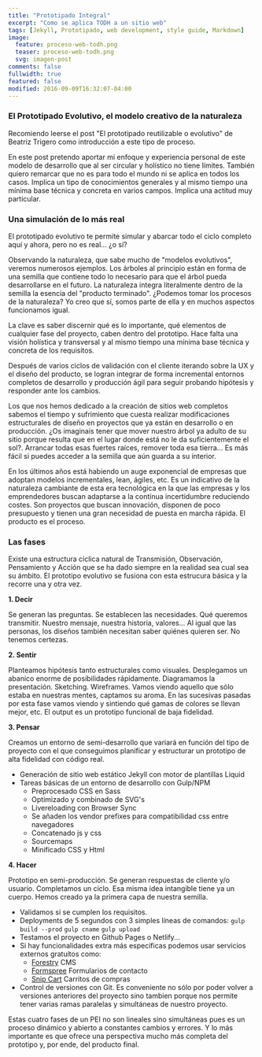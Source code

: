 ```yaml
---
title: "Prototipado Integral"
excerpt: "Como se aplica TODH a un sitio web"
tags: [Jekyll, Prototipado, web development, style guide, Markdown]
image:
  feature: proceso-web-todh.png
  teaser: proceso-web-todh.png
  svg: imagen-post
comments: false
fullwidth: true
featured: false
modified: 2016-09-09T16:32:07-04:00
---
```


### El Prototipado Evolutivo, el modelo creativo de la naturaleza

Recomiendo leerse el post "El prototipado reutilizable o evolutivo" de Beatriz Trigero como introducción a este tipo de proceso.

En este post pretendo aportar mi enfoque y experiencia personal de este modelo de desarrollo que al ser circular y holístico no tiene límites. También quiero remarcar que no es para todo el mundo ni se aplica en todos los casos. Implica un tipo de conocimientos generales y al mismo tiempo una mínima base técnica y concreta en varios campos. Implica una actitud muy particular.



### Una simulación de lo más real

El prototipado evolutivo te permite simular y abarcar todo el ciclo completo aquí y ahora, pero no es real... ¿o sí?

Observando la naturaleza, que sabe mucho de "modelos evolutivos", veremos numerosos ejemplos. Los árboles al principio están en forma de una semilla que contiene todo lo necesario para que el árbol pueda desarrollarse en el futuro. La naturaleza integra literalmente dentro de la semilla la esencia del "producto terminado". ¿Podemos tomar los procesos de la naturaleza? Yo creo que sí, somos parte de ella y en muchos aspectos funcionamos igual.

La clave es saber discernir qué es lo importante, qué elementos de cualquier fase del proyecto, caben dentro del prototipo. Hace falta una visión holística y transversal y al mismo tiempo una mínima base técnica y concreta de los requisitos.

Después de varios ciclos de validación con el cliente iterando sobre la UX y el diseño del producto, se logran integrar de forma incremental entornos completos de desarrollo y producción ágil para seguir probando hipótesis y responder ante los cambios.

Los que nos hemos dedicado a la creación de sitios web completos sabemos el tiempo y sufrimiento que cuesta realizar modificaciones estructurales de diseño en proyectos que ya están en desarrollo o en producción. ¿Os imaginais tener que mover nuestro árbol ya adulto de su sitio porque resulta que en el lugar donde está no le da suficientemente el sol?. Arrancar todas esas fuertes raíces, remover toda esa tierra... Es más fácil si puedes acceder a la semilla que aún guarda a su interior.

En los últimos años está habiendo un auge exponencial de empresas que adoptan modelos incrementales, lean, ágiles, etc. Es un indicativo de la naturaleza cambiante de esta era tecnológica en la que las empresas y los emprendedores buscan adaptarse a la contínua incertidumbre reduciendo costes. Son proyectos que buscan innovación, disponen de poco presupuesto y tienen una gran necesidad de puesta en marcha rápida. El producto es el proceso.


### Las fases

Existe una estructura cíclica natural de Transmisión, Observación, Pensamiento y Acción que se ha dado siempre en la realidad sea cual sea su ámbito. El prototipo evolutivo se fusiona con esta estrucura básica y la recorre una y otra vez.

**1. Decir**

Se generan las preguntas. Se establecen las necesidades. Qué queremos transmitir. Nuestro mensaje, nuestra historia, valores... Al igual que las personas, los diseños también necesitan saber quiénes quieren ser. No tenemos certezas.

**2. Sentir**

Planteamos hipótesis tanto estructurales como visuales. Desplegamos un abanico enorme de posibilidades rápidamente. Diagramamos la presentación. Sketching. Wireframes. Vamos viendo aquello que sólo estaba en nuestras mentes, captamos su aroma. En las sucesivas pasadas por esta fase vamos viendo y sintiendo qué gamas de colores se llevan mejor, etc.
El output es un prototipo funcional de baja fidelidad.

**3. Pensar**

Creamos un entorno de semi-desarrollo que variará en función del tipo de proyecto con el que conseguimos planificar y estructurar un prototipo de alta fidelidad con código real.

- Generación de sitio web estático Jekyll con motor de plantillas Liquid
- Tareas básicas de un entorno de desarrollo con Gulp/NPM
  - Preprocesado CSS en Sass
  - Optimizado y combinado de SVG's
  - Livereloading con Browser Sync
  - Se añaden los vendor prefixes para compatibilidad css entre navegadores
  - Concatenado js y css
  - Sourcemaps
  - Minificado CSS y Html

**4. Hacer**

Prototipo en semi-producción. Se generan respuestas de cliente y/o usuario. Completamos un ciclo. Esa misma idea intangible tiene ya un cuerpo. Hemos creado ya la primera capa de nuestra semilla.

  - Validamos si se cumplen los requisitos.
  - Deployments de 5 segundos con 3 simples líneas de comandos: `gulp build --prod` `gulp cname` `gulp upload`
  - Testamos el proyecto en Github Pages o Netlify...
  - Si hay funcionalidades extra más específicas podemos usar servicios externos gratuítos como:
    - [Forestry](www.forestry.io) CMS
    - [Formspree](www.formspree.io) Formularios de contacto
    - [Snip Cart](https://snipcart.com/blog/static-site-e-commerce-part-2-integrating-snipcart-with-jekyll) Carritos de compras
  - Control de versiones con Git. Es conveniente no sólo por poder volver a versiones anteriores del proyecto sino tambien porque nos permite tener varias ramas paralelas y simultáneas de nuestro proyecto.


Estas cuatro fases de un PEI no son lineales sino simultáneas pues es un proceso dinámico y abierto a constantes cambios y errores. Y lo más importante es que ofrece una perspectiva mucho más completa del prototipo y, por ende, del producto final.
